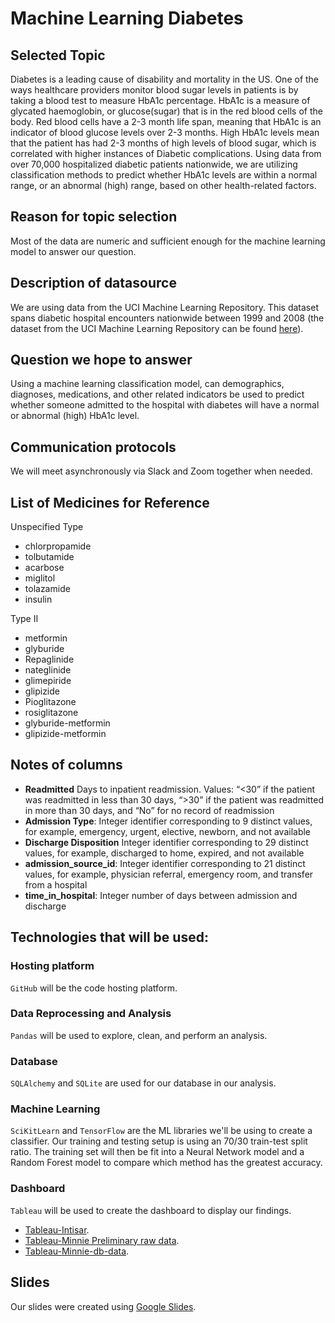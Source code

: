 # Machine Learning Diabetes

## Selected Topic

Diabetes is a leading cause of disability and mortality in the US. One of the ways healthcare providers monitor blood sugar levels in patients is by taking a blood test to measure HbA1c percentage. HbA1c is a measure of glycated haemoglobin, or glucose(sugar) that is in the red blood cells of the body. Red blood cells have a 2-3 month life span, meaning that HbA1c is an indicator of blood glucose levels over 2-3 months. High HbA1c levels mean that the patient has had 2-3 months of high levels of blood sugar, which is correlated with higher instances of Diabetic complications. Using data from over 70,000 hospitalized diabetic patients nationwide, we are utilizing classification methods to predict whether HbA1c levels are within a normal range, or an abnormal (high) range, based on other health-related factors.

## Reason for topic selection

Most of the data are numeric and sufficient enough for the machine learning model to answer our question.

## Description of datasource

We are using data from the UCI Machine Learning Repository. This dataset spans diabetic hospital encounters nationwide between 1999 and 2008 (the dataset from the UCI Machine Learning Repository can be found [here](https://archive.ics.uci.edu/ml/machine-learning-databases/00296/)).

## Question we hope to answer

Using a machine learning classification model, can demographics, diagnoses, medications, and other related indicators be used to predict whether someone admitted to the hospital with diabetes will have a normal or abnormal (high) HbA1c level. 

## Communication protocols

We will meet asynchronously via Slack and Zoom together when needed.

## List of Medicines for Reference
Unspecified Type
- chlorpropamide
- tolbutamide
- acarbose
- miglitol 
- tolazamide 
- insulin    

Type II
- metformin
- glyburide
- Repaglinide
- nateglinide
- glimepiride
- glipizide
- Pioglitazone
- rosiglitazone  
- glyburide-metformin
- glipizide-metformin

## Notes of columns
- **Readmitted** Days to inpatient readmission. Values: “<30” if the patient was readmitted in less than 30 days, “>30” if the patient was readmitted in more than 30 days, and “No” for no record of readmission
- **Admission Type**: Integer identifier corresponding to 9 distinct values, for example, emergency, urgent,
elective, newborn, and not available 
- **Discharge Disposition** Integer identifier corresponding to 29 distinct values, for example, discharged to
home, expired, and not available
- **admission_source_id**: Integer identifier corresponding to 21 distinct values, for example, physician referral,
emergency room, and transfer from a hospital 
- **time_in_hospital**: Integer number of days between admission and discharge 


## Technologies that will be used:
### Hosting platform
```GitHub``` will be the code hosting platform.
### Data Reprocessing and Analysis
```Pandas``` will be used to explore, clean, and perform an analysis. 
### Database
```SQLAlchemy``` and ```SQLite``` are used for our database in our analysis.
### Machine Learning
```SciKitLearn``` and ```TensorFlow``` are the ML libraries we'll be using to create a classifier. Our training and testing setup is using an 70/30 train-test split ratio. The training set will then be fit into a Neural Network model and a Random Forest model to compare which method has the greatest accuracy.
### Dashboard
```Tableau``` will be used to create the dashboard to display our findings. 
- [Tableau-Intisar](https://public.tableau.com/app/profile/intisar3500/viz/ML-DiabetesClassification/Dashboard1?publish=yes).
- [Tableau-Minnie Preliminary raw data](https://public.tableau.com/views/ML-DiabetesClassification_16447097191460/Raw_Visualizations?:language=en-US&publish=yes&:display_count=n&:origin=viz_share_link).
- [Tableau-Minnie-db-data](https://public.tableau.com/views/ML-Diabetes_A1MEtformin/Dashboard3?:language=en-US&publish=yes&:display_count=n&:origin=viz_share_link).


## Slides
Our slides were created using [Google Slides](https://docs.google.com/presentation/d/1W2DfvjoKXET1t2AdzyoIjnP3BIkupiBVizmdS_L6_j0/edit?usp=sharing).
